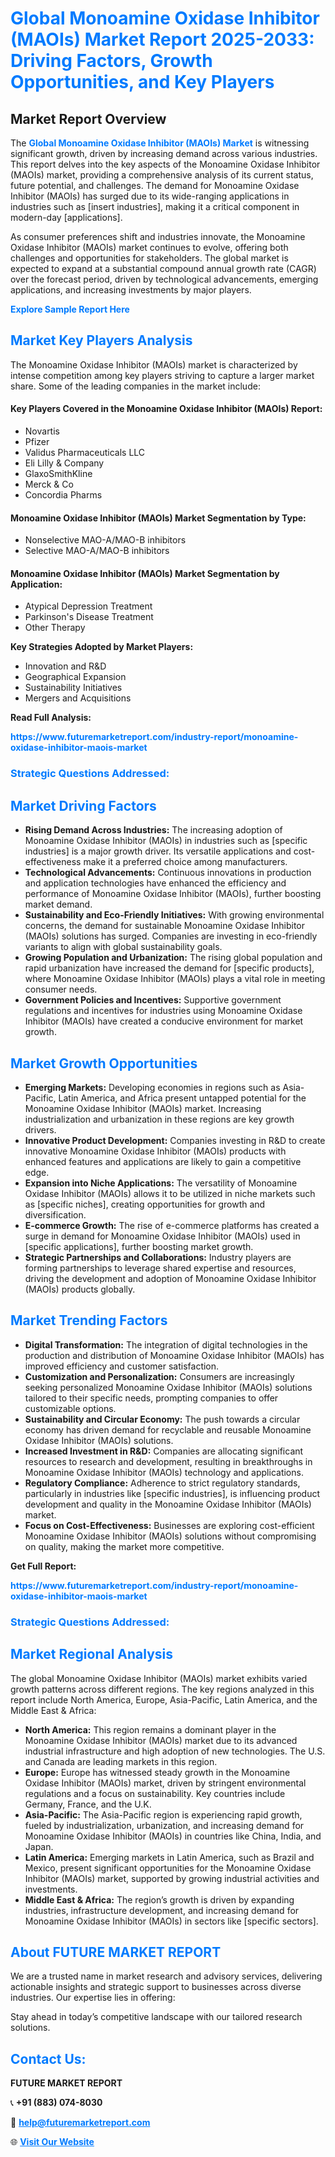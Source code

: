 <h1 style="color: #007BFF;">Global Monoamine Oxidase Inhibitor (MAOIs) Market Report 2025-2033: Driving Factors, Growth Opportunities, and Key Players</h1>

<section id="overview">
<h2>Market Report Overview</h2>
<p>The <a href="https://www.futuremarketreport.com/industry-report/monoamine-oxidase-inhibitor-maois-market" style="color: #007BFF; text-decoration: none;"><strong>Global Monoamine Oxidase Inhibitor (MAOIs) Market</strong></a> is witnessing significant growth, driven by increasing demand across various industries. This report delves into the key aspects of the Monoamine Oxidase Inhibitor (MAOIs) market, providing a comprehensive analysis of its current status, future potential, and challenges. The demand for Monoamine Oxidase Inhibitor (MAOIs) has surged due to its wide-ranging applications in industries such as [insert industries], making it a critical component in modern-day [applications].</p>
<p>As consumer preferences shift and industries innovate, the Monoamine Oxidase Inhibitor (MAOIs) market continues to evolve, offering both challenges and opportunities for stakeholders. The global market is expected to expand at a substantial compound annual growth rate (CAGR) over the forecast period, driven by technological advancements, emerging applications, and increasing investments by major players.</p>
</section>

<section id="overview">
<p><a href="https://www.futuremarketreport.com/request-sample/reportId=52000" style="color: #007BFF; text-decoration: none;"><strong>Explore Sample Report Here</strong></a></p>
</section>

<section id="key-players">
<h2 style="color: #007BFF;">Market Key Players Analysis</h2>
<p>The Monoamine Oxidase Inhibitor (MAOIs) market is characterized by intense competition among key players striving to capture a larger market share. Some of the leading companies in the market include:</p>
<h4>Key Players Covered in the Monoamine Oxidase Inhibitor (MAOIs) Report:</h4>
<ul><li>Novartis</li><li>Pfizer</li><li>Validus Pharmaceuticals LLC</li><li>Eli Lilly &amp; Company</li><li>GlaxoSmithKline</li><li>Merck &amp; Co</li><li>Concordia Pharms</li></ul>
<h4>Monoamine Oxidase Inhibitor (MAOIs) Market Segmentation by Type:</h4>
<ul><li>Nonselective MAO-A/MAO-B inhibitors</li><li>Selective MAO-A/MAO-B inhibitors</li></ul>

<h4>Monoamine Oxidase Inhibitor (MAOIs) Market Segmentation by Application:</h4>
<ul><li>Atypical Depression Treatment</li><li>Parkinson&#039;s Disease Treatment</li><li>Other Therapy</li></ul>
<p><strong>Key Strategies Adopted by Market Players:</strong></p>
<ul>
<li>Innovation and R&D</li>
<li>Geographical Expansion</li>
<li>Sustainability Initiatives</li>
<li>Mergers and Acquisitions</li>
</ul>
</section>

<section>
<p><strong>Read Full Analysis: </strong></p><a href="https://www.futuremarketreport.com/industry-report/monoamine-oxidase-inhibitor-maois-market" style="color: #007BFF; text-decoration: none;"><strong>https://www.futuremarketreport.com/industry-report/monoamine-oxidase-inhibitor-maois-market</strong></a>
<h3 style="color: #007BFF;">Strategic Questions Addressed:</h3>
</section>

<section id="driving-factors">
<h2 style="color: #007BFF;">Market Driving Factors</h2>
<ul>
<li><strong>Rising Demand Across Industries:</strong> The increasing adoption of Monoamine Oxidase Inhibitor (MAOIs) in industries such as [specific industries] is a major growth driver. Its versatile applications and cost-effectiveness make it a preferred choice among manufacturers.</li>
<li><strong>Technological Advancements:</strong> Continuous innovations in production and application technologies have enhanced the efficiency and performance of Monoamine Oxidase Inhibitor (MAOIs), further boosting market demand.</li>
<li><strong>Sustainability and Eco-Friendly Initiatives:</strong> With growing environmental concerns, the demand for sustainable Monoamine Oxidase Inhibitor (MAOIs) solutions has surged. Companies are investing in eco-friendly variants to align with global sustainability goals.</li>
<li><strong>Growing Population and Urbanization:</strong> The rising global population and rapid urbanization have increased the demand for [specific products], where Monoamine Oxidase Inhibitor (MAOIs) plays a vital role in meeting consumer needs.</li>
<li><strong>Government Policies and Incentives:</strong> Supportive government regulations and incentives for industries using Monoamine Oxidase Inhibitor (MAOIs) have created a conducive environment for market growth.</li>
</ul>
</section>

<section id="growth-opportunities">
<h2 style="color: #007BFF;">Market Growth Opportunities</h2>
<ul>
<li><strong>Emerging Markets:</strong> Developing economies in regions such as Asia-Pacific, Latin America, and Africa present untapped potential for the Monoamine Oxidase Inhibitor (MAOIs) market. Increasing industrialization and urbanization in these regions are key growth drivers.</li>
<li><strong>Innovative Product Development:</strong> Companies investing in R&D to create innovative Monoamine Oxidase Inhibitor (MAOIs) products with enhanced features and applications are likely to gain a competitive edge.</li>
<li><strong>Expansion into Niche Applications:</strong> The versatility of Monoamine Oxidase Inhibitor (MAOIs) allows it to be utilized in niche markets such as [specific niches], creating opportunities for growth and diversification.</li>
<li><strong>E-commerce Growth:</strong> The rise of e-commerce platforms has created a surge in demand for Monoamine Oxidase Inhibitor (MAOIs) used in [specific applications], further boosting market growth.</li>
<li><strong>Strategic Partnerships and Collaborations:</strong> Industry players are forming partnerships to leverage shared expertise and resources, driving the development and adoption of Monoamine Oxidase Inhibitor (MAOIs) products globally.</li>
</ul>
</section>

<section id="trending-factors">
<h2 style="color: #007BFF;">Market Trending Factors</h2>
<ul>
<li><strong>Digital Transformation:</strong> The integration of digital technologies in the production and distribution of Monoamine Oxidase Inhibitor (MAOIs) has improved efficiency and customer satisfaction.</li>
<li><strong>Customization and Personalization:</strong> Consumers are increasingly seeking personalized Monoamine Oxidase Inhibitor (MAOIs) solutions tailored to their specific needs, prompting companies to offer customizable options.</li>
<li><strong>Sustainability and Circular Economy:</strong> The push towards a circular economy has driven demand for recyclable and reusable Monoamine Oxidase Inhibitor (MAOIs) solutions.</li>
<li><strong>Increased Investment in R&D:</strong> Companies are allocating significant resources to research and development, resulting in breakthroughs in Monoamine Oxidase Inhibitor (MAOIs) technology and applications.</li>
<li><strong>Regulatory Compliance:</strong> Adherence to strict regulatory standards, particularly in industries like [specific industries], is influencing product development and quality in the Monoamine Oxidase Inhibitor (MAOIs) market.</li>
<li><strong>Focus on Cost-Effectiveness:</strong> Businesses are exploring cost-efficient Monoamine Oxidase Inhibitor (MAOIs) solutions without compromising on quality, making the market more competitive.</li>
</ul>
</section>

<section>
<p><strong>Get Full Report: </strong></p><a href="https://www.futuremarketreport.com/industry-report/monoamine-oxidase-inhibitor-maois-market" style="color: #007BFF; text-decoration: none;"><strong>https://www.futuremarketreport.com/industry-report/monoamine-oxidase-inhibitor-maois-market</strong></a>
<h3 style="color: #007BFF;">Strategic Questions Addressed:</h3>
</section>


<section id="regional-analysis">
<h2 style="color: #007BFF;">Market Regional Analysis</h2>
<p>The global Monoamine Oxidase Inhibitor (MAOIs) market exhibits varied growth patterns across different regions. The key regions analyzed in this report include North America, Europe, Asia-Pacific, Latin America, and the Middle East & Africa:</p>
<ul>
<li><strong>North America:</strong> This region remains a dominant player in the Monoamine Oxidase Inhibitor (MAOIs) market due to its advanced industrial infrastructure and high adoption of new technologies. The U.S. and Canada are leading markets in this region.</li>
<li><strong>Europe:</strong> Europe has witnessed steady growth in the Monoamine Oxidase Inhibitor (MAOIs) market, driven by stringent environmental regulations and a focus on sustainability. Key countries include Germany, France, and the U.K.</li>
<li><strong>Asia-Pacific:</strong> The Asia-Pacific region is experiencing rapid growth, fueled by industrialization, urbanization, and increasing demand for Monoamine Oxidase Inhibitor (MAOIs) in countries like China, India, and Japan.</li>
<li><strong>Latin America:</strong> Emerging markets in Latin America, such as Brazil and Mexico, present significant opportunities for the Monoamine Oxidase Inhibitor (MAOIs) market, supported by growing industrial activities and investments.</li>
<li><strong>Middle East & Africa:</strong> The region’s growth is driven by expanding industries, infrastructure development, and increasing demand for Monoamine Oxidase Inhibitor (MAOIs) in sectors like [specific sectors].</li>
</ul>
</section>

<footer>
<h2 style="color: #007BFF;">About FUTURE MARKET REPORT</h2>
<p>We are a trusted name in market research and advisory services, delivering actionable insights and strategic support to businesses across diverse industries. Our expertise lies in offering:</p>

<p>Stay ahead in today’s competitive landscape with our tailored research solutions.</p>

<h2 style="color: #007BFF;">Contact Us:</h2>
<p><strong>FUTURE MARKET REPORT</strong></p>
<p>📞 <strong>+91 (883) 074-8030</strong></p>
<p>📧 <strong><a href="mailto:help@futuremarketreport.com" style="color: #007BFF;">help@futuremarketreport.com</a></strong></p>
<p>🌐 <strong><a href="https://www.futuremarketreport.com/" style="color: #007BFF;">Visit Our Website</a></strong></p>
</footer>